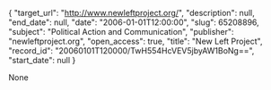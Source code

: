 {
  "target_url": "http://www.newleftproject.org/", 
  "description": null, 
  "end_date": null, 
  "date": "2006-01-01T12:00:00", 
  "slug": 65208896, 
  "subject": "Political Action and Communication", 
  "publisher": "newleftproject.org", 
  "open_access": true, 
  "title": "New Left Project", 
  "record_id": "20060101T120000/TwH554HcVEV5jbyAW1BoNg==", 
  "start_date": null
}

None